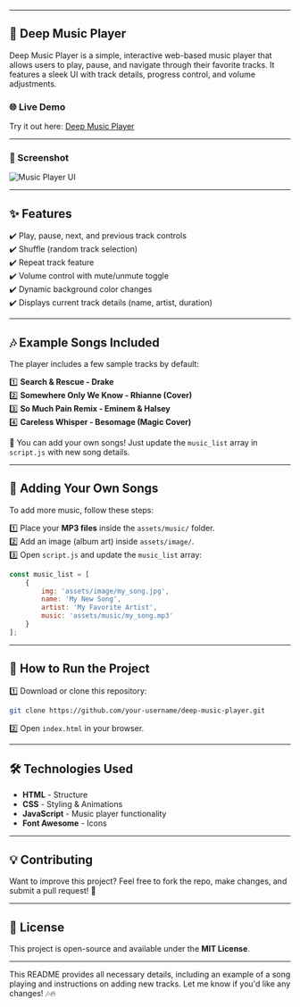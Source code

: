  
---

## 🎵 Deep Music Player  

Deep Music Player is a simple, interactive web-based music player that allows users to play, pause, and navigate through their favorite tracks. It features a sleek UI with track details, progress control, and volume adjustments.

### 🌐 Live Demo  
Try it out here: [Deep Music Player](https://deepmusic.tiiny.site)  

---

### 📸 Screenshot  
![Music Player UI](images/screenshot.jpg)

---

## ✨ Features  
✔️ Play, pause, next, and previous track controls  
✔️ Shuffle (random track selection)  
✔️ Repeat track feature  
✔️ Volume control with mute/unmute toggle  
✔️ Dynamic background color changes  
✔️ Displays current track details (name, artist, duration)  

---

## 🎶 Example Songs Included  
The player includes a few sample tracks by default:  

1️⃣ **Search & Rescue - Drake**  
2️⃣ **Somewhere Only We Know - Rhianne (Cover)**  
3️⃣ **So Much Pain Remix - Eminem & Halsey**  
4️⃣ **Careless Whisper - Besomage (Magic Cover)**  

🚀 You can add your own songs! Just update the `music_list` array in `script.js` with new song details.

---

## 📂 Adding Your Own Songs  
To add more music, follow these steps:  

1️⃣ Place your **MP3 files** inside the `assets/music/` folder.  
2️⃣ Add an image (album art) inside `assets/image/`.  
3️⃣ Open `script.js` and update the `music_list` array:  

```js
const music_list = [
    {
        img: 'assets/image/my_song.jpg',
        name: 'My New Song',
        artist: 'My Favorite Artist',
        music: 'assets/music/my_song.mp3'
    }
];
```

---

## 🚀 How to Run the Project  
1️⃣ Download or clone this repository:  

```sh
git clone https://github.com/your-username/deep-music-player.git
```

2️⃣ Open `index.html` in your browser.  

---

## 🛠️ Technologies Used  
- **HTML** - Structure  
- **CSS** - Styling & Animations  
- **JavaScript** - Music player functionality  
- **Font Awesome** - Icons  

---

## 💡 Contributing  
Want to improve this project? Feel free to fork the repo, make changes, and submit a pull request! 🚀  

---

## 📜 License  
This project is open-source and available under the **MIT License**.  

---

This README provides all necessary details, including an example of a song playing and instructions on adding new tracks. Let me know if you'd like any changes! 🎶🔥